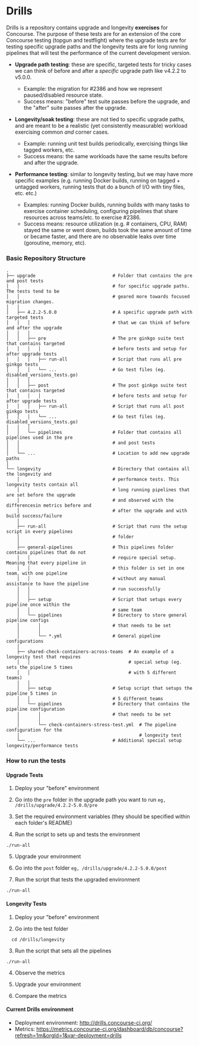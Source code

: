# Drills

Drills is a repository contains upgrade and longevity **exercises** for Concourse. The purpose of these tests are for an extension of the core Concourse testing (topgun and testflight) where the upgrade tests are for testing specific upgrade paths and the longevity tests are for long running pipelines that will test the performance of the current development version.

* **Upgrade path testing**: these are specific, targeted tests for tricky cases we can think of before and after a _specific_ upgrade path like v4.2.2 to v5.0.0.
  
  * Example: the migration for #2386 and how we represent paused/disabled resource state.
  * Success means: "before" test suite passes before the upgrade, and the "after" suite passes after the upgrade.
  
* **Longevity/soak testing**: these are not tied to specific upgrade paths, and are meant to be a realistic (yet consistently measurable) workload exercising common _and_ corner cases.
  
  * Example: running unit test builds periodically, exercising things like tagged workers, etc.
  * Success means: the same workloads have the same results before and after the upgrade.
  
* **Performance testing**: similar to longevity testing, but we may have more specific examples (e.g. running Docker builds, running on tagged + untagged workers, running tests that do a bunch of I/O with tiny files, etc. etc.)
  
  * Examples: running Docker builds, running builds with many tasks to exercise container scheduling, configuring pipelines that share resources across teams/etc. to exercise #2386.
  * Success means: resource utilization (e.g. # containers, CPU, RAM) stayed the same or went down, builds took the same amount of time or became faster, and there are no observable leaks over time (goroutine, memory, etc).
  
  
  
### Basic Repository Structure
```
.
├── upgrade                             # Folder that contains the pre and post tests
│   │                                   # for specific upgrade paths. The tests tend to be
│   │                                   # geared more towards focused migration changes.
│   │
│   ├── 4.2.2-5.0.0                     # A specific upgrade path with targeted tests
│   │  	│                               # that we can think of before and after the upgrade
│   │  	│	
│   │   ├── pre                         # The pre ginkgo suite test that contains targeted
│   │   │   │                           # before tests and setup for after upgrade tests
│   │   │   ├── run-all                 # Script that runs all pre ginkgo tests
│   │   │   └── ...                     # Go test files (eg. disabled_versions_tests.go) 
│   │   │
│   │   ├── post                        # The post ginkgo suite test that contains targeted
│   │  	│   │                           # before tests and setup for after upgrade tests
│   │   │   ├── run-all                 # Script that runs all post ginkgo tests
│   │   │   └── ...                     # Go test files (eg. disabled_versions_tests.go) 
│   │   │
│   │   └── pipelines                   # Folder that contains all pipelines used in the pre
│   │                                   # and post tests
│   │
│   └── ...                             # Location to add new upgrade paths
│   
└── longevity                           # Directory that contains all the longevity and
    │                                   # performance tests. This longevity tests contain all
    │                                   # long running pipelines that are set before the upgrade
    │                                   # and observed with the differencesin metrics before and
    │                                   # after the upgrade and with build success/failure
    │ 
    ├── run-all                         # Script that runs the setup script in every pipelines
    │                                   # folder 
    │
    ├── general-pipelines               # This pipelines folder contains pipelines that do not
    │   │                               # require special setup. Meaning that every pipeline in
    │   │                               # this folder is set in one team, with one pipeline
    │   │                               # without any manual assistance to have the pipeline
    │   │                               # run successfully
    │   │
    │   ├── setup                       # Script that setups every pipeline once within the
    │   │                               # same team
    │   └── pipelines                   # Directory to store general pipeline configs
    │       │                           # that needs to be set
    │       │
    │       └── *.yml                   # General pipeline configurations
    │
    ├── shared-check-containers-across-teams  # An example of a longevity test that requires
    │   │                                     # special setup (eg. sets the pipeline 5 times
    │   │                                     # with 5 different teams)
    │   │
    │   ├── setup                       # Setup script that setups the pipeline 5 times in
    │   │                               # 5 different teams
    │   └── pipelines                   # Directory that contains the pipeline configuration
    │       │                           # that needs to be set
    │       │
    │       └── check-containers-stress-test.yml  # The pipeline configuration for the 
    │                                             # longevity test
    └── ...                             # Additional special setup longevity/performance tests
```

### How to run the tests

#### Upgrade Tests

  1. Deploy your "before" environment
  
  2. Go into the `pre` folder in the upgrade path you want to run `eg, /drills/upgrade/4.2.2-5.0.0/pre`
  
  3. Set the required environment variables (they should be specified within each folder's README)
  
  4. Run the script to sets up and tests the environment
  ```
  ./run-all
  ````
  
  5. Upgrade your environment
  
  6. Go into the `post` folder `eg, /drills/upgrade/4.2.2-5.0.0/post`
  
  7. Run the script that tests the upgraded environment
  ```
  ./run-all
  ````
  
#### Longevity Tests

  1. Deploy your "before" environment
  
  2. Go into the test folder
  ```
    cd /drills/longevity
  ```
  
  3. Run the script that sets all the pipelines
  ```
  ./run-all
  ````
  
  4. Observe the metrics
  
  5. Upgrade your environment
  
  6. Compare the metrics
  
  
#### Current Drills environment

* Deployment environment: http://drills.concourse-ci.org/
* Metrics: https://metrics.concourse-ci.org/dashboard/db/concourse?refresh=1m&orgId=1&var-deployment=drills
